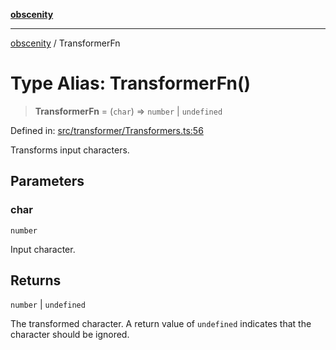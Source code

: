[**obscenity**](../README.md)

***

[obscenity](../README.md) / TransformerFn

# Type Alias: TransformerFn()

> **TransformerFn** = (`char`) => `number` \| `undefined`

Defined in: [src/transformer/Transformers.ts:56](https://github.com/jo3-l/obscenity/blob/a386fd116c14542130a643879987c21c9c8a4eb9/src/transformer/Transformers.ts#L56)

Transforms input characters.

## Parameters

### char

`number`

Input character.

## Returns

`number` \| `undefined`

The transformed character. A return value of `undefined` indicates
that the character should be ignored.
